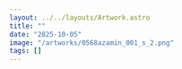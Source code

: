 ```yaml
---
layout: ../../layouts/Artwork.astro
title: ""
date: "2025-10-05"
image: "/artworks/0568azamin_001_s_2.png"
tags: []
---
```


